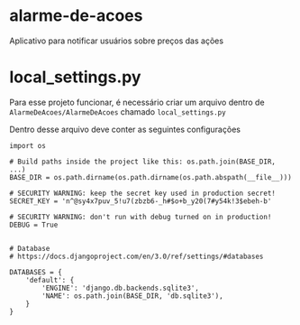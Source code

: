 # alarme-de-acoes
Aplicativo para notificar usuários sobre preços das ações




# local_settings.py
Para esse projeto funcionar, é necessário criar um arquivo dentro de `AlarmeDeAcoes/AlarmeDeAcoes` chamado `local_settings.py`

Dentro desse arquivo deve conter as seguintes configurações

```
import os

# Build paths inside the project like this: os.path.join(BASE_DIR, ...)
BASE_DIR = os.path.dirname(os.path.dirname(os.path.abspath(__file__)))

# SECURITY WARNING: keep the secret key used in production secret!
SECRET_KEY = 'n^@sy4x7puv_5!u7(zbzb6-_h#$o+b_y20(7#y54k!3$ebeh-b'

# SECURITY WARNING: don't run with debug turned on in production!
DEBUG = True


# Database
# https://docs.djangoproject.com/en/3.0/ref/settings/#databases

DATABASES = {
    'default': {
        'ENGINE': 'django.db.backends.sqlite3',
        'NAME': os.path.join(BASE_DIR, 'db.sqlite3'),
    }
}
```